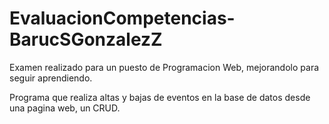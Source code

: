 # EvaluacionCompetencias-BarucSGonzalezZ

Examen realizado para un puesto de Programacion Web, mejorandolo para 
seguir aprendiendo.

Programa que realiza altas y bajas de eventos en la base de datos desde 
una pagina web, un CRUD.
